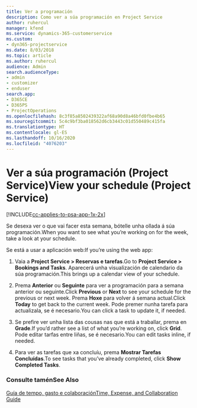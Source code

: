 ```yaml
---
title: Ver a programación
description: Como ver a súa programación en Project Service
author: ruhercul
manager: kfend
ms.service: dynamics-365-customerservice
ms.custom:
- dyn365-projectservice
ms.date: 8/03/2018
ms.topic: article
ms.author: ruhercul
audience: Admin
search.audienceType:
- admin
- customizer
- enduser
search.app:
- D365CE
- D365PS
- ProjectOperations
ms.openlocfilehash: 8c3f85a8502439322af68a90d8a46bfd0fbe4b65
ms.sourcegitcommit: 5c4c9bf3ba018562d6cb3443c01d550489c415fa
ms.translationtype: HT
ms.contentlocale: gl-ES
ms.lasthandoff: 10/16/2020
ms.locfileid: "4076203"
---
```

# <a name="view-your-schedule-project-service"></a><span data-ttu-id="2d115-103">Ver a súa programación (Project Service)</span><span class="sxs-lookup"><span data-stu-id="2d115-103">View your schedule (Project Service)</span></span>

[!INCLUDE[cc-applies-to-psa-app-1x-2x](../includes/cc-applies-to-psa-app-1x-2x.md)]

<span data-ttu-id="2d115-104">Se desexa ver o que vai facer esta semana, bótelle unha ollada á súa programación.</span><span class="sxs-lookup"><span data-stu-id="2d115-104">When you want to see what you’re working on for the week, take a look at your schedule.</span></span>  
  
 <span data-ttu-id="2d115-105">Se está a usar a aplicación web:</span><span class="sxs-lookup"><span data-stu-id="2d115-105">If you’re using the web app:</span></span>  
  
1.  <span data-ttu-id="2d115-106">Vaia a **Project Service > Reservas e tarefas**.</span><span class="sxs-lookup"><span data-stu-id="2d115-106">Go to **Project Service > Bookings and Tasks**.</span></span> <span data-ttu-id="2d115-107">Aparecerá unha visualización de calendario da súa programación.</span><span class="sxs-lookup"><span data-stu-id="2d115-107">This brings up a calendar view of your schedule.</span></span>  
  
2.  <span data-ttu-id="2d115-108">Prema **Anterior** ou **Seguinte** para ver a programación para a semana anterior ou seguinte.</span><span class="sxs-lookup"><span data-stu-id="2d115-108">Click **Previous** or **Next** to see your schedule for the previous or next week.</span></span> <span data-ttu-id="2d115-109">Prema **Hoxe** para volver á semana actual.</span><span class="sxs-lookup"><span data-stu-id="2d115-109">Click **Today** to get back to the current week.</span></span> <span data-ttu-id="2d115-110">Pode premer nunha tarefa para actualizala, se é necesario.</span><span class="sxs-lookup"><span data-stu-id="2d115-110">You can click a task to update it, if needed.</span></span>  
  
3.  <span data-ttu-id="2d115-111">Se prefire ver unha lista das cousas nas que está a traballar, prema en **Grade**.</span><span class="sxs-lookup"><span data-stu-id="2d115-111">If you’d rather see a list of what you’re working on, click **Grid**.</span></span> <span data-ttu-id="2d115-112">Pode editar tarfas entre liñas, se é necesario.</span><span class="sxs-lookup"><span data-stu-id="2d115-112">You can edit tasks inline, if needed.</span></span>  
  
4.  <span data-ttu-id="2d115-113">Para ver as tarefas que xa concluíu, prema **Mostrar Tarefas Concluídas**.</span><span class="sxs-lookup"><span data-stu-id="2d115-113">To see tasks that you’ve already completed, click **Show Completed Tasks**.</span></span>  
  
### <a name="see-also"></a><span data-ttu-id="2d115-114">Consulte tamén</span><span class="sxs-lookup"><span data-stu-id="2d115-114">See Also</span></span>  
 [<span data-ttu-id="2d115-115">Guía de tempo, gasto e colaboración</span><span class="sxs-lookup"><span data-stu-id="2d115-115">Time, Expense, and Collaboration Guide</span></span>](../psa/time-expense-collaboration-guide.md)
